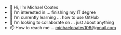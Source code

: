 - 👋 Hi, I’m Michael Coates
- 👀 I’m interested in ... finishing my IT degree
- 🌱 I’m currently learning ... how to use GitHub
- 💞️ I’m looking to collaborate on ... just about anything
- 📫 How to reach me ... michaelcoates108@gmail.com

<!---
michaelcoates108/michaelcoates108 is a ✨ special ✨ repository because its `README.md` (this file) appears on your GitHub profile.
You can click the Preview link to take a look at your changes.
--->
